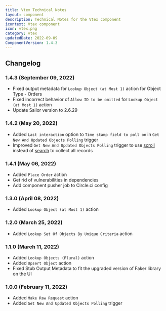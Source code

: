 ```yaml
---
title: Vtex Technical Notes
layout: component
description: Technical Notes for the Vtex component
icontext: Vtex component
icon: vtex.png
category: vtex
updatedDate: 2022-09-09
ComponentVersion: 1.4.3
---
```


## Changelog

### 1.4.3 (September 09, 2022)

* Fixed output metadata for `Lookup Object (at Most 1)` action for Object Type - Orders
* Fixed incorrect behavior of `Allow ID to be omitted` for `Lookup Object (at Most 1)` action
* Update Sailor version to 2.6.29

### 1.4.2 (May 20, 2022)

* Added `Last interaction` option to `Time stamp field to poll on` in `Get New And Updated Objects Polling` trigger
* Improved `Get New And Updated Objects Polling` trigger to use [scroll](https://developers.vtex.com/vtex-rest-api/reference/scroll) instead of [search](https://developers.vtex.com/vtex-rest-api/reference/search) to collect all records

### 1.4.1 (May 06, 2022)

- Added `Place Order` action
- Get rid of vulnerabilities in dependencies
- Add component pusher job to Circle.ci config

### 1.3.0 (April 08, 2022)

* Added `Lookup Object (at Most 1)` action

### 1.2.0 (March 25, 2022)

* Added `Lookup Set Of Objects By Unique Criteria` action

### 1.1.0 (March 11, 2022)

* Added `Lookup Objects (Plural)` action
* Added `Upsert Object` action
* Fixed Stub Output Metadata to fit the upgraded version of Faker library on the UI

### 1.0.0 (February 11, 2022)

* Added `Make Raw Request` action
* Added `Get New And Updated Objects Polling` trigger

